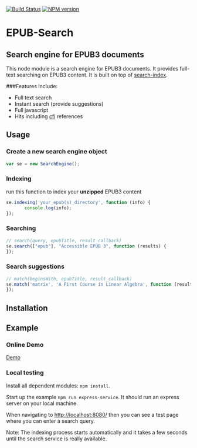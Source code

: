 
[travis-url]: https://travis-ci.org/larsvoigt/epub-full-text-search
[travis-image]: https://travis-ci.org/larsvoigt/epub-full-text-search.svg?branch=master
[npm-url]: https://npmjs.org/package/epub-full-text-search
[npm-version-image]: http://img.shields.io/npm/v/epub-full-text-search.svg?style=flat

[![Build Status][travis-image]][travis-url] [![NPM version][npm-version-image]][npm-url] 

# EPUB-Search
## Search engine for EPUB3 documents 

This node module is a search engine for EPUB3 documents. It 
provides full-text searching on EPUB3 content.
It is built on top of  [search-index](https://github.com/fergiemcdowall/search-index).

###Features include:

* Full text search 
* Instant search (provide suggestions)
* Full javascript
* Hits including [cfi](http://www.idpf.org/epub/linking/cfi/epub-cfi.html) references

## Usage
### Create a new search engine object 
```javascript
var se = new SearchEngine();
``` 
### Indexing 

run this function to index your **unzipped** EPUB3 content
```javascript
se.indexing('your_epub(s)_directory', function (info) {
       console.log(info);
});
```   

### Searching 

```javascript
// search(query, epubTitle, result_callback)
se.search(["epub"], "Accessible EPUB 3", function (results) {
});
```  
### Search suggestions

```javascript
// match(beginsWith, epubTitle, result_callback)
se.match('matrix', 'A First Course in Linear Algebra', function (results) {
});
```  

## Installation

## Example

### Online Demo
[Demo](http://protected-dusk-3051.herokuapp.com/)

### Local testing 

Install all dependent modules: ``` npm install ```.

Start up the example ```npm run express-service```. It should run an express server on your local machine.

When navigating to [http://localhost:8080/](http://localhost:8080/) then you can see a test page where you can enter a search query.

Note: The indexing process starts automatically and it takes a few seconds until the search service is really available.    


